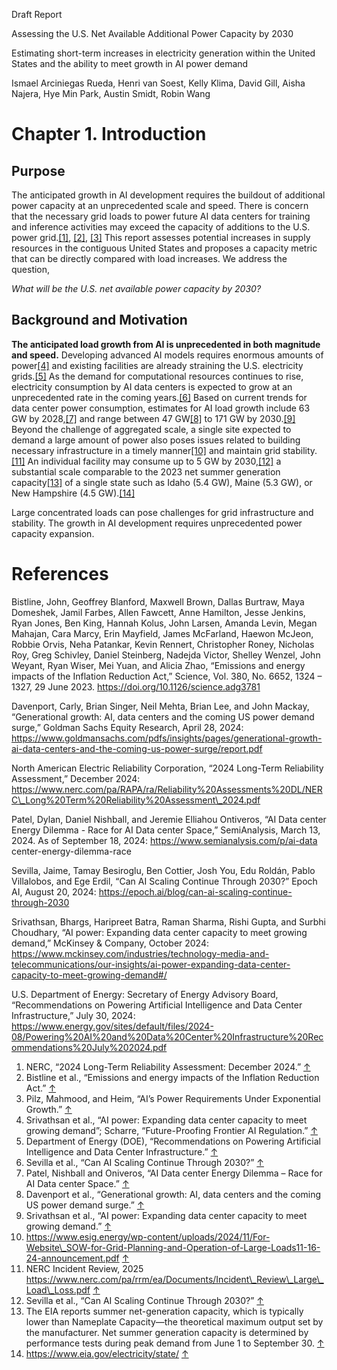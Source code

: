 Draft Report

Assessing the U.S. Net Available Additional Power Capacity by 2030

Estimating short-term increases in electricity generation within the United States and the ability to meet growth in AI power demand

Ismael Arciniegas Rueda, Henri van Soest, Kelly Klima, David Gill, Aisha Najera, Hye Min Park, Austin Smidt, Robin Wang

# Chapter 1. Introduction

## Purpose

The anticipated growth in AI development requires the buildout of additional power capacity at an unprecedented scale and speed. There is concern that the necessary grid loads to power future AI data centers for training and inference activities may exceed the capacity of additions to the U.S. power grid.[[1]](#footnote-0), [[2]](#footnote-1), [[3]](#footnote-2) This report assesses potential increases in supply resources in the contiguous United States and proposes a capacity metric that can be directly compared with load increases. We address the question,

*What will be the U.S. net available power capacity by 2030?*

## Background and Motivation

**The anticipated load growth from AI is unprecedented in both magnitude and speed.** Developing advanced AI models requires enormous amounts of power[[4]](#footnote-3) and existing facilities are already straining the U.S. electricity grids.[[5]](#footnote-4) As the demand for computational resources continues to rise, electricity consumption by AI data centers is expected to grow at an unprecedented rate in the coming years.[[6]](#footnote-5) Based on current trends for data center power consumption, estimates for AI load growth include 63 GW by 2028,[[7]](#footnote-6) and range between 47 GW[[8]](#footnote-7) to 171 GW by 2030.[[9]](#footnote-8) Beyond the challenge of aggregated scale, a single site expected to demand a large amount of power also poses issues related to building necessary infrastructure in a timely manner[[10]](#footnote-9) and maintain grid stability.[[11]](#footnote-10) An individual facility may consume up to 5 GW by 2030,[[12]](#footnote-11) a substantial scale comparable to the 2023 net summer generation capacity[[13]](#footnote-12) of a single state such as Idaho (5.4 GW), Maine (5.3 GW), or New Hampshire (4.5 GW).[[14]](#footnote-13)

Large concentrated loads can pose challenges for grid infrastructure and stability. The growth in AI development requires unprecedented power capacity expansion.

# References

Bistline, John, Geoffrey Blanford, Maxwell Brown, Dallas Burtraw, Maya Domeshek, Jamil Farbes, Allen Fawcett, Anne Hamilton, Jesse Jenkins, Ryan Jones, Ben King, Hannah Kolus, John Larsen, Amanda Levin, Megan Mahajan, Cara Marcy, Erin Mayfield, James McFarland, Haewon McJeon, Robbie Orvis, Neha Patankar, Kevin Rennert, Christopher Roney, Nicholas Roy, Greg Schivley, Daniel Steinberg, Nadejda Victor, Shelley Wenzel, John Weyant, Ryan Wiser, Mei Yuan, and Alicia Zhao, “Emissions and energy impacts of the Inflation Reduction Act,” Science, Vol. 380, No. 6652, 1324 – 1327, 29 June 2023. https://doi.org/10.1126/science.adg3781

Davenport, Carly, Brian Singer, Neil Mehta, Brian Lee, and John Mackay, “Generational growth: AI, data centers and the coming US power demand surge,” Goldman Sachs Equity Research, April 28, 2024: https://www.goldmansachs.com/pdfs/insights/pages/generational-growth-ai-data-centers-and-the-coming-us-power-surge/report.pdf

North American Electric Reliability Corporation, “2024 Long-Term Reliability Assessment,” December 2024: https://www.nerc.com/pa/RAPA/ra/Reliability%20Assessments%20DL/NERC\_Long%20Term%20Reliability%20Assessment\_2024.pdf

Patel, Dylan, Daniel Nishball, and Jeremie Elliahou Ontiveros, “AI Data center Energy Dilemma - Race for AI Data center Space,” SemiAnalysis, March 13, 2024. As of September 18, 2024: https://www.semianalysis.com/p/ai-data center-energy-dilemma-race

Sevilla, Jaime, Tamay Besiroglu, Ben Cottier, Josh You, Edu Roldán, Pablo Villalobos, and Ege Erdil, “Can AI Scaling Continue Through 2030?” Epoch AI, August 20, 2024: https://epoch.ai/blog/can-ai-scaling-continue-through-2030

Srivathsan, Bhargs, Haripreet Batra, Raman Sharma, Rishi Gupta, and Surbhi Choudhary, “AI power: Expanding data center capacity to meet growing demand,” McKinsey & Company, October 2024: https://www.mckinsey.com/industries/technology-media-and-telecommunications/our-insights/ai-power-expanding-data-center-capacity-to-meet-growing-demand#/

U.S. Department of Energy: Secretary of Energy Advisory Board, “Recommendations on Powering Artificial Intelligence and Data Center Infrastructure,” July 30, 2024: https://www.energy.gov/sites/default/files/2024-08/Powering%20AI%20and%20Data%20Center%20Infrastructure%20Recommendations%20July%202024.pdf

1. NERC, “2024 Long-Term Reliability Assessment: December 2024.” [↑](#footnote-ref-0)
2. Bistline et al., “Emissions and energy impacts of the Inflation Reduction Act.” [↑](#footnote-ref-1)
3. Pilz, Mahmood, and Heim, “AI’s Power Requirements Under Exponential Growth.” [↑](#footnote-ref-2)
4. Srivathsan et al., “AI power: Expanding data center capacity to meet growing demand”; Scharre, “Future-Proofing Frontier AI Regulation.” [↑](#footnote-ref-3)
5. Department of Energy (DOE), “Recommendations on Powering Artificial Intelligence and Data Center Infrastructure.” [↑](#footnote-ref-4)
6. Sevilla et al., “Can AI Scaling Continue Through 2030?” [↑](#footnote-ref-5)
7. Patel, Nishball and Oniveros, “AI Data center Energy Dilemma – Race for AI Data center Space.” [↑](#footnote-ref-6)
8. Davenport et al., “Generational growth: AI, data centers and the coming US power demand surge.” [↑](#footnote-ref-7)
9. Srivathsan et al., “AI power: Expanding data center capacity to meet growing demand.” [↑](#footnote-ref-8)
10. https://www.esig.energy/wp-content/uploads/2024/11/For-Website\_SOW-for-Grid-Planning-and-Operation-of-Large-Loads11-16-24-announcement.pdf [↑](#footnote-ref-9)
11. NERC Incident Review, 2025 https://www.nerc.com/pa/rrm/ea/Documents/Incident\_Review\_Large\_Load\_Loss.pdf [↑](#footnote-ref-10)
12. Sevilla et al., “Can AI Scaling Continue Through 2030?” [↑](#footnote-ref-11)
13. The EIA reports summer net-generation capacity, which is typically lower than Nameplate Capacity—the theoretical maximum output set by the manufacturer. Net summer generation capacity is determined by performance tests during peak demand from June 1 to September 30. [↑](#footnote-ref-12)
14. https://www.eia.gov/electricity/state/ [↑](#footnote-ref-13)